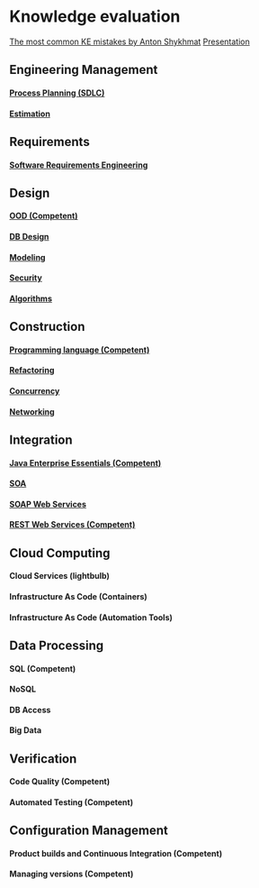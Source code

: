 # Knowledge evaluation

[The most common KE mistakes by Anton Shykhmat](https://www.youtube.com/watch?v=QYk26WmxmJ4)
[Presentation](files/The%20most%20common%20KE%20mistakes.pptx)

## Engineering Management
#### [Process Planning (SDLC)](Process%20Planning%20%28SDLC%29.md)
#### [Estimation](Estimation.md)


## Requirements
#### [Software Requirements Engineering](Software%20Requirements%20Engineering.md)

## Design
#### [OOD (Competent)](OOD.md)
#### [DB Design](DB%20Design.md)
#### [Modeling](Modeling.md)
#### [Security](Security.md)
#### [Algorithms](Algorithms.md)

## Construction
#### [Programming language (Competent)](Programming%20language.md)
#### [Refactoring](Refactoring.md)
#### [Concurrency](Concurrency.md)
#### [Networking](Networking.md)

## Integration
#### [Java Enterprise Essentials (Competent)](Java%20Enterprise%20Essentials.md)
#### [SOA](SOA.md)
#### [SOAP Web Services](SOAP%20Web%20Services.md)
#### [REST Web Services (Competent)](REST%20Web%20Services.md)

## Cloud Computing
#### Cloud Services (lightbulb)
#### Infrastructure As Code (Containers)
#### Infrastructure As Code (Automation Tools)

## Data Processing
#### SQL (Competent)
#### NoSQL
#### DB Access
#### Big Data

## Verification
#### Code Quality (Competent)
#### Automated Testing (Competent)

## Configuration Management
#### Product builds and Continuous Integration (Competent)
#### Managing versions (Competent)

